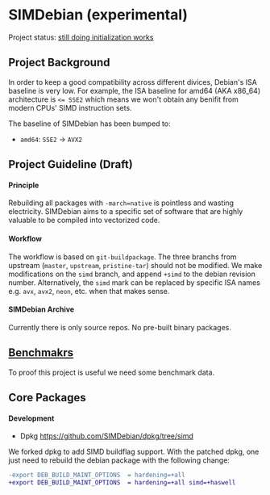 # SIMDebian (experimental)

Project status: [still doing initialization works](https://github.com/SIMDebian/SIMDebian/issues/1)

## Project Background

In order to keep a good compatibility across different divices, Debian's ISA baseline is very low.
For example, the ISA baseline for amd64 (AKA x86_64) architecture is `<= SSE2` which means we
won't obtain any benifit from modern CPUs' SIMD instruction sets.

The baseline of SIMDebian has been bumped to:
* `amd64`: `SSE2` -> `AVX2`

## Project Guideline (Draft)

#### Principle

Rebuilding all packages with `-march=native` is pointless and wasting
electricity. SIMDebian aims to a specific set of software that are
highly valuable to be compiled into vectorized code.

#### Workflow

The workflow is based on `git-buildpackage`. The three branchs from upstream (`master`, `upstream`, `pristine-tar`)
should not be modified. We make modifications on the `simd` branch, and append `+simd` to the debian revision number.
Alternatively, the `simd` mark can be replaced by specific ISA names e.g. `avx`, `avx2`, `neon`, etc. when that makes sense.

#### SIMDebian Archive

Currently there is only source repos. No pre-built binary packages.

## [Benchmakrs](./benchmarks)

To proof this project is useful we need some benchmark data.

## Core Packages

#### Development

* Dpkg https://github.com/SIMDebian/dpkg/tree/simd

We forked dpkg to add SIMD buildflag support. With the patched dpkg, one just need to rebuild the debian
package with the following change:

```diff
-export DEB_BUILD_MAINT_OPTIONS  = hardening=+all
+export DEB_BUILD_MAINT_OPTIONS  = hardening=+all simd=+haswell
```

